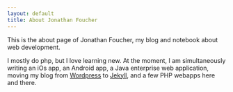 ```yaml
---
layout: default
title: About Jonathan Foucher
---
```


This is the about page of Jonathan Foucher, my blog and notebook about web development.

I mostly do php, but I love learning new. At the moment, I am simultaneously writing an iOs app, an Android app, a Java enterprise web application, moving my blog from [Wordpress](http://jfoucher.com/wordpress/ "My Wordpress plugins and themes") to [Jekyll](https://github.com/mojombo/jekyll/wiki/), and a few PHP webapps here and there.
 
